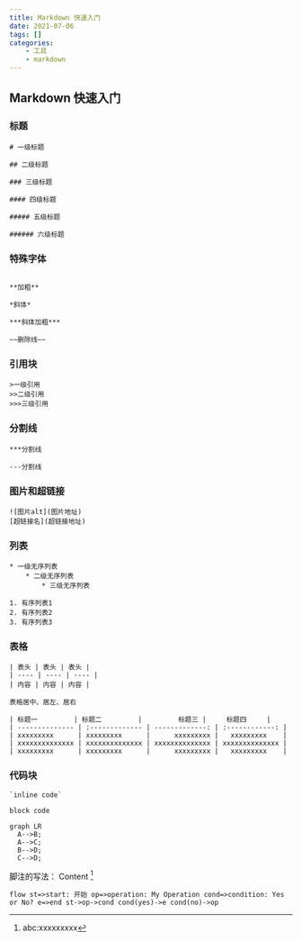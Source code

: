 ```yaml
---
title: Markdown 快速入门
date: 2021-07-06
tags: []
categories: 
    - 工具
    - markdown
---
```


## Markdown 快速入门

### 标题

``` code
# 一级标题

## 二级标题

### 三级标题

#### 四级标题

##### 五级标题

###### 六级标题

```

### 特殊字体


``` code

**加粗**

*斜体*

***斜体加粗***

~~删除线~~
```

### 引用块

``` code
>一级引用
>>二级引用
>>>三级引用
```

### 分割线

``` code
***分割线

---分割线
```

### 图片和超链接

``` code
![图片alt](图片地址)
[超链接名](超链接地址)
```

### 列表

``` code
* 一级无序列表
    * 二级无序列表
        * 三级无序列表

1. 有序列表1
2. 有序列表2
3. 有序列表3
```

### 表格

``` code
| 表头 | 表头 | 表头 |
| ---- | ---- | ---- |
| 内容 | 内容 | 内容 |

表格居中、居左、居右

| 标题一         | 标题二         |         标题三 |     标题四     |
| -------------- | :------------- | -------------: | :------------: |
| xxxxxxxxx      | xxxxxxxxx      |      xxxxxxxxx |   xxxxxxxxx    |
| xxxxxxxxxxxxxx | xxxxxxxxxxxxxx | xxxxxxxxxxxxxx | xxxxxxxxxxxxxx |
| xxxxxxxxx      | xxxxxxxxx      |      xxxxxxxxx |   xxxxxxxxx    |
```

### 代码块

```code
`inline code`

block code

```

``` mermaid
graph LR
  A-->B;
  A-->C;
  B-->D;
  C-->D;
```

脚注的写法：
Content [^1]

[^1]:abc:xxxxxxxxx

​```flow
st=>start: 开始
op=>operation: My Operation
cond=>condition: Yes or No?
e=>end
st->op->cond
cond(yes)->e
cond(no)->op
​```